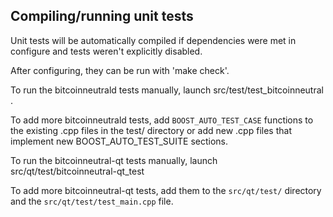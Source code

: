 Compiling/running unit tests
------------------------------------

Unit tests will be automatically compiled if dependencies were met in configure
and tests weren't explicitly disabled.

After configuring, they can be run with 'make check'.

To run the bitcoinneutrald tests manually, launch src/test/test_bitcoinneutral .

To add more bitcoinneutrald tests, add `BOOST_AUTO_TEST_CASE` functions to the existing
.cpp files in the test/ directory or add new .cpp files that
implement new BOOST_AUTO_TEST_SUITE sections.

To run the bitcoinneutral-qt tests manually, launch src/qt/test/bitcoinneutral-qt_test

To add more bitcoinneutral-qt tests, add them to the `src/qt/test/` directory and
the `src/qt/test/test_main.cpp` file.
